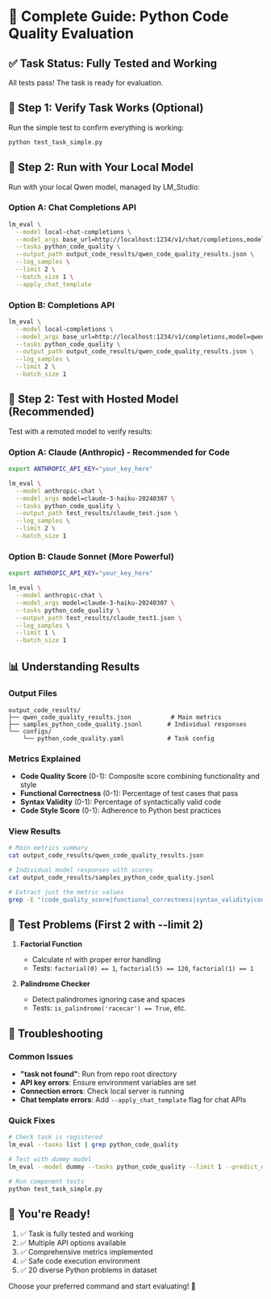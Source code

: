 # 🎯 Complete Guide: Python Code Quality Evaluation

## ✅ **Task Status: Fully Tested and Working**

All tests pass! The task is ready for evaluation.

## 🧪 **Step 1: Verify Task Works (Optional)**

Run the simple test to confirm everything is working:

```bash
python test_task_simple.py
```

## 🚀 **Step 2: Run with Your Local Model**

Run with your local Qwen model, managed by LM_Studio:

### Option A: Chat Completions API
```bash
lm_eval \
  --model local-chat-completions \
  --model_args base_url=http://localhost:1234/v1/chat/completions,model=qwen/qwen3-1.7b \
  --tasks python_code_quality \
  --output_path output_code_results/qwen_code_quality_results.json \
  --log_samples \
  --limit 2 \
  --batch_size 1 \
  --apply_chat_template
```

### Option B: Completions API
```bash
lm_eval \
  --model local-completions \
  --model_args base_url=http://localhost:1234/v1/completions,model=qwen/qwen3-1.7b \
  --tasks python_code_quality \
  --output_path output_code_results/qwen_code_quality_results.json \
  --log_samples \
  --limit 2 \
  --batch_size 1
```

## 🔬 **Step 2: Test with Hosted Model (Recommended)**

Test with a remoted model to verify results:

### Option A: Claude (Anthropic) - Recommended for Code
```bash
export ANTHROPIC_API_KEY="your_key_here"

lm_eval \
  --model anthropic-chat \
  --model_args model=claude-3-haiku-20240307 \
  --tasks python_code_quality \
  --output_path test_results/claude_test.json \
  --log_samples \
  --limit 2 \
  --batch_size 1
```

### Option B: Claude Sonnet (More Powerful)
```bash
export ANTHROPIC_API_KEY="your_key_here"

lm_eval \
  --model anthropic-chat \
  --model_args model=claude-3-haiku-20240307 \
  --tasks python_code_quality \
  --output_path test_results/claude_test1.json \
  --log_samples \
  --limit 1 \
  --batch_size 1
```

## 📊 **Understanding Results**

### Output Files
```
output_code_results/
├── qwen_code_quality_results.json           # Main metrics
├── samples_python_code_quality.jsonl       # Individual responses
└── configs/
    └── python_code_quality.yaml            # Task config
```

### Metrics Explained
- **Code Quality Score** (0-1): Composite score combining functionality and style
- **Functional Correctness** (0-1): Percentage of test cases that pass
- **Syntax Validity** (0-1): Percentage of syntactically valid code
- **Code Style Score** (0-1): Adherence to Python best practices

### View Results
```bash
# Main metrics summary
cat output_code_results/qwen_code_quality_results.json

# Individual model responses with scores
cat output_code_results/samples_python_code_quality.jsonl

# Extract just the metric values
grep -E "(code_quality_score|functional_correctness|syntax_validity|code_style_score)" output_code_results/qwen_code_quality_results.json
```

## 🎯 **Test Problems (First 2 with --limit 2)**

1. **Factorial Function**
   - Calculate n! with proper error handling
   - Tests: `factorial(0) == 1`, `factorial(5) == 120`, `factorial(1) == 1`

2. **Palindrome Checker**
   - Detect palindromes ignoring case and spaces
   - Tests: `is_palindrome('racecar') == True`, etc.

## 🔧 **Troubleshooting**

### Common Issues
- **"task not found"**: Run from repo root directory
- **API key errors**: Ensure environment variables are set
- **Connection errors**: Check local server is running
- **Chat template errors**: Add `--apply_chat_template` flag for chat APIs

### Quick Fixes
```bash
# Check task is registered
lm_eval --tasks list | grep python_code_quality

# Test with dummy model
lm_eval --model dummy --tasks python_code_quality --limit 1 --predict_only --output_path dummy_test

# Run component tests
python test_task_simple.py
```

## 🎉 **You're Ready!**

1. ✅ Task is fully tested and working
2. ✅ Multiple API options available
3. ✅ Comprehensive metrics implemented
4. ✅ Safe code execution environment
5. ✅ 20 diverse Python problems in dataset

Choose your preferred command and start evaluating! 🚀
